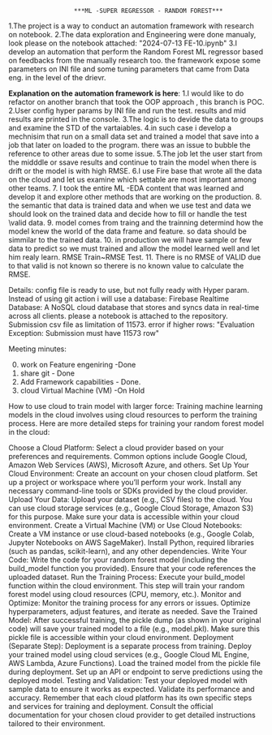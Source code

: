                       ***ML -SUPER REGRESSOR - RANDOM FOREST***

1.The project is a way to conduct an automation framework with research on notebook.
2.The data exploration and Engineering were done manualy, look please on the notebook attached: "2024-07-13  FE-10.ipynb"
3.I develop an automation that perform the Random Forest ML regressor based on feedbacks from the manually research too. the framework expose some parameters on INI file and some tuning parameters that came from Data eng. in the level of the drievr.

**Explanation on the automation framework is here**:
  1.I would like to do refactor on another branch that took the OOP approach , this branch is POC.
  2.User config hyper params by INI file and run the test. results and mid results are printed in the console.
  3.The logic is to devide the data to groups and examine the STD of the vartaiables.
  4.in such case i develop a mechnisim that run on a small data set and trained a model that save into a job that later on loaded to the program. there was an issue to bubble the reference to other areas  due to some issue.
  5.The job let the user start from the midddle or ssave results and continue to train the model when there is drift or the model is with high RMSE.
  6.I use Fire base that wrote all the data on the cloud and let us examine which settable are most important among other teams.
  7. I took the entire ML -EDA content  that was learned and develop it and explore other methods that are working on the production.
  8. the semantic that data  is trained data and when we use test and data we should look on the trained data and decide how to fill or handle the test \valid data.
  9. model comes from traing and the trainning determind how the model knew the world of the data frame and feature. so data should be simmilar to the trained data.
  10. in production we will have sample or few data to predict so we must trained and allow the model learned well and let him realy learn. RMSE Train~RMSE Test. 
  11. There is no RMSE of VALID due to that valid  is not known so therere is no known value to calculate the RMSE.
  

Details:
config file is ready to use, but not fully ready with Hyper param.
Instead of using git action i will use a database: Firebase Realtime Database: A NoSQL cloud database that stores and syncs data in real-time across all clients.
please 
a notebook is attached to the repository. 
Submission csv file as limitation  of 11573. error if higher rows: "Evaluation Exception: Submission must have 11573 row"

Meeting minutes: 

0. work on Feature engeniring -Done
1. share git - Done 
2. Add Framework capabilities - Done.
3. cloud Virtual Machine (VM)  -On Hold




How to use cloud to train  model with larger force:
Training machine learning models in the cloud involves using cloud resources to perform the training process. Here are more detailed steps for training your random forest model in the cloud:

Choose a Cloud Platform: Select a cloud provider based on your preferences and requirements. Common options include Google Cloud, Amazon Web Services (AWS), Microsoft Azure, and others.
Set Up Your Cloud Environment:
Create an account on your chosen cloud platform.
Set up a project or workspace where you’ll perform your work.
Install any necessary command-line tools or SDKs provided by the cloud provider.
Upload Your Data:
Upload your dataset (e.g., CSV files) to the cloud. You can use cloud storage services (e.g., Google Cloud Storage, Amazon S3) for this purpose.
Make sure your data is accessible within your cloud environment.
Create a Virtual Machine (VM) or Use Cloud Notebooks:
Create a VM instance or use cloud-based notebooks (e.g., Google Colab, Jupyter Notebooks on AWS SageMaker).
Install Python, required libraries (such as pandas, scikit-learn), and any other dependencies.
Write Your Code:
Write the code for your random forest model (including the build_model function you provided).
Ensure that your code references the uploaded dataset.
Run the Training Process:
Execute your build_model function within the cloud environment.
This step will train your random forest model using cloud resources (CPU, memory, etc.).
Monitor and Optimize:
Monitor the training process for any errors or issues.
Optimize hyperparameters, adjust features, and iterate as needed.
Save the Trained Model:
After successful training, the pickle dump (as shown in your original code) will save your trained model to a file (e.g., model.pkl).
Make sure this pickle file is accessible within your cloud environment.
Deployment (Separate Step):
Deployment is a separate process from training.
Deploy your trained model using cloud services (e.g., Google Cloud ML Engine, AWS Lambda, Azure Functions).
Load the trained model from the pickle file during deployment.
Set up an API or endpoint to serve predictions using the deployed model.
Testing and Validation:
Test your deployed model with sample data to ensure it works as expected.
Validate its performance and accuracy.
Remember that each cloud platform has its own specific steps and services for training and deployment. Consult the official documentation for your chosen cloud provider to get detailed instructions tailored to their environment.
